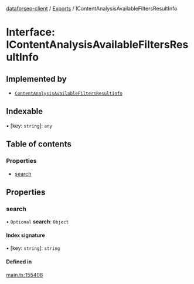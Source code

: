 [dataforseo-client](../README.md) / [Exports](../modules.md) / IContentAnalysisAvailableFiltersResultInfo

# Interface: IContentAnalysisAvailableFiltersResultInfo

## Implemented by

- [`ContentAnalysisAvailableFiltersResultInfo`](../classes/ContentAnalysisAvailableFiltersResultInfo.md)

## Indexable

▪ [key: `string`]: `any`

## Table of contents

### Properties

- [search](IContentAnalysisAvailableFiltersResultInfo.md#search)

## Properties

### search

• `Optional` **search**: `Object`

#### Index signature

▪ [key: `string`]: `string`

#### Defined in

[main.ts:155408](https://github.com/dataforseo/TypeScriptClient/blob/7ca1aa4/main.ts#L155408)
